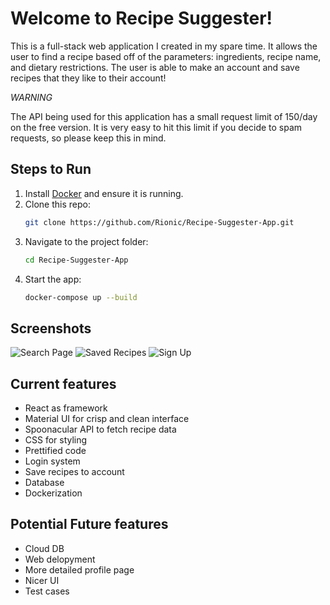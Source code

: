 # Welcome to Recipe Suggester!

This is a full-stack web application I created in my spare time. It allows the user to find a recipe based off of the parameters: ingredients, recipe name, and dietary restrictions. The user is able to make an account and save recipes that they like to their account!

*WARNING*

The API being used for this application has a small request limit of 150/day on the free version. It is very easy to hit this limit if you decide to spam requests, so please keep this in mind.

## Steps to Run

1. Install [Docker](https://docs.docker.com/get-docker/) and ensure it is running.
2. Clone this repo:
   ```bash
   git clone https://github.com/Rionic/Recipe-Suggester-App.git
3. Navigate to the project folder:
   ```bash
   cd Recipe-Suggester-App
4. Start the app:
   ```bash
   docker-compose up --build

## Screenshots
![Search Page](./public/images/Screenshot_2.png)
![Saved Recipes](./public/images/Screenshot_3.png)
![Sign Up](./public/images/Screenshot_4.png)
   
## Current features

- React as framework
- Material UI for crisp and clean interface
- Spoonacular API to fetch recipe data
- CSS for styling
- Prettified code
- Login system
- Save recipes to account
- Database
- Dockerization

## Potential Future features

- Cloud DB
- Web delopyment
- More detailed profile page
- Nicer UI
- Test cases
